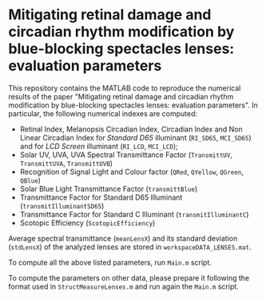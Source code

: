 # Mitigating retinal damage and circadian rhythm modification by blue-blocking spectacles lenses: evaluation parameters

This repository contains the MATLAB code to reproduce the numerical results of the paper "Mitigating retinal damage and circadian rhythm modification by blue-blocking spectacles lenses: evaluation parameters".
In particular, the following numerical indexes are computed:
- Retinal Index, Melanopsis Circadian Index, Circadian Index and Non Linear Circadian Index for _Standard D65_ illuminant (`RI_SD65`, `MCI_SD65`) and for _LCD Screen_ illuminant (`RI_LCD`, `MCI_LCD`);
- Solar UV, UVA, UVA Spectral Transmittance Factor (`TransmittUV`, `TransmittUVA`, `TransmittUVB`)
- Recognition of Signal Light and Colour factor (`QRed`, `QYellow`, `QGreen`, `QBlue`)
- Solar Blue Light Transmittance Factor (`transmittBlue`)
- Transmittance Factor for Standard D65 Illuminant (`transmitIlluminantSD65`)
- Transmittance Factor for Standard C Illuminant (`transmitIlluminantC`)
- Scotopic Efficiency (`ScotopicEfficiency`)

Average spectral transmittance (`meanLensX`) and its standard deviation (`stdLensX`) of the analyzed lenses are stored in `workspaceDATA_LENSES.mat`.

To compute all the above listed parameters, run `Main.m` script.

To compute the parameters on other data, please prepare it following the format used in `StructMeasureLenses.m` and run again the `Main.m` script.
